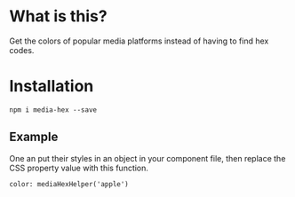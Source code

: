 # What is this?

Get the colors of popular media platforms instead of having to find hex codes.

# Installation 

`npm i media-hex --save`

## Example

One an put their styles in an object in your component file, then replace the CSS property value with this function.

```
color: mediaHexHelper('apple')
```

